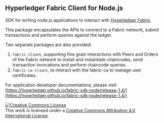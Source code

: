 ## Hyperledger Fabric Client for Node.js

SDK for writing node.js applications to interact with [Hyperledger Fabric](http://hyperledger-fabric.readthedocs.io/en/latest/).

This package encapsulates the APIs to connect to a Fabric network, submit transactions and perform queries against the ledger. 

Two separate packages are also provided:
1. `fabric-client`, supporting fine grain interactions with Peers and Orders of the Fabric network to install and instantiate chaincodes, send transaction invocations and perform chaincode queries.
2. `fabric-ca-client`, to interact with the fabric-ca to manage user certificates.

For application developer documentations, please visit [https://hyperledger.github.io/fabric-sdk-node/release-1.4/](https://hyperledger.github.io/fabric-sdk-node/release-1.4/)

<a rel="license" href="http://creativecommons.org/licenses/by/4.0/"><img alt="Creative Commons License" style="border-width:0" src="https://i.creativecommons.org/l/by/4.0/88x31.png" /></a><br />This work is licensed under a <a rel="license" href="http://creativecommons.org/licenses/by/4.0/">Creative Commons Attribution 4.0 International License</a>.

